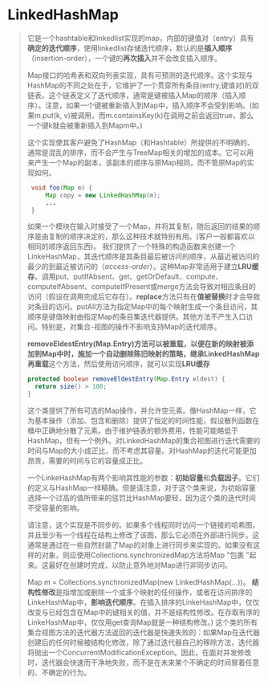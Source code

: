 # LinkedHashMap

> 它是一个hashtable和linkedlist实现的map，内部的键值对（entry）具有**确定的迭代顺序**，使用linkedlist存储迭代顺序，默认的是**插入顺序**（insertion-order），一个键的**再次插入**并不会改变插入顺序。
>
> Map接口的哈希表和双向列表实现，具有可预测的迭代顺序。这个实现与HashMap的不同之处在于，它维护了一个贯穿所有条目(entry,键值对)的双链表。这个链表定义了迭代顺序，通常是键被插入Map的顺序（插入顺序）。注意，如果一个键被重新插入到Map中，插入顺序不会受到影响。(如果m.put(k, v)被调用，而m.containsKey(k)在调用之前会返回true，那么一个键k就会被重新插入到Mapm中。)
>
> 这个实现使其客户避免了HashMap（和Hashtable）所提供的不明确的、通常是混乱的排序，而不会产生与TreeMap相关的增加的成本。它可以用来产生一个Map的副本，该副本的顺序与原Map相同，而不管原Map的实现如何。
>
> ```java
>  void foo(Map m) {
>      Map copy = new LinkedHashMap(m);
>      ...
>  }
> ```
>
> 如果一个模块在输入时接受了一个Map，并将其复制，随后返回的结果的顺序是由复制的顺序决定的，那么这种技术就特别有用。(客户一般都喜欢以相同的顺序返回东西)。
> 我们提供了一个特殊的构造函数来创建一个LinkeHashMap，其迭代顺序是其条目最后被访问的顺序，从最近被访问的最少的到最近被访问的（*access-order*）。这种Map非常适用于建立**LRU缓存**。调用put、putIfAbsent、get、getOrDefault、compute、computeIfAbsent、computeIfPresent或merge方法会导致对相应条目的访问（假设在调用完成后它存在）。**replace**方法只有在**值被替换**时才会导致对条目的访问。putAll方法为指定Map中的每个映射生成一个条目访问，其顺序是键值映射由指定Map的条目集迭代器提供。其他方法不产生入口访问。特别是，对集合-视图的操作不影响支持Map的迭代顺序。
>
> **removeEldestEntry(Map.Entry)**方法可以被重载，以便在新的映射被添加到Map中时，施加一个自动删除陈旧映射的策略，**继承**LinkedHashMap再**重载**这个方法，然后使用访问顺序，就可以实现**LRU缓存**
>
> ```java
> protected boolean removeEldestEntry(Map.Entry eldest) {
> 	return size() > 100;
> }
> ```
>
> 这个类提供了所有可选的Map操作，并允许空元素。像HashMap一样，它为基本操作（添加、包含和删除）提供了恒定的时间性能，假设散列函数在桶中正确地分散了元素。由于维护链表的额外费用，性能可能略低于HashMap，但有一个例外。对LinkedHashMap的集合视图进行迭代需要的时间与Map的大小成正比，而不考虑其容量。对HashMap的迭代可能更加昂贵，需要的时间与它的容量成正比。
>
> 一个LinkeHashMap有两个影响其性能的参数：**初始容量**和**负载因子**。它们的定义与HashMap一样精确。但是请注意，对于这个类来说，为初始容量选择一个过高的值所带来的惩罚比HashMap要轻，因为这个类的迭代时间不受容量的影响。
>
> 请注意，这个实现是不同步的。如果多个线程同时访问一个链接的哈希图，并且至少有一个线程在结构上修改了该图，那么它必须在外部进行同步。这通常是通过在一些自然封装了Map的对象上进行同步来实现的。如果没有这样的对象，则应使用Collections.synchronizedMap方法将Map "包裹 "起来。这最好在创建时完成，以防止意外地对Map进行非同步访问。
>
>    Map m = Collections.synchronizedMap(new LinkedHashMap(...))。
> **结构性修改**是指增加或删除一个或多个映射的任何操作，或者在访问排序的LinkeHashMap中，**影响迭代顺序**。在插入排序的LinkeHashMap中，仅仅改变与已经包含在Map中的键相关的值，并不是结构性修改。在存取有序的LinkeHashMap中，仅仅用get查询Map就是一种结构修改。)
> 这个类的所有集合视图方法的迭代器方法返回的迭代器是快速失败的：如果Map在迭代器创建后的任何时候被结构化修改，除了通过迭代器自己的移除方法，迭代器将抛出一个ConcurrentModificationException。因此，在面对并发修改时，迭代器会快速而干净地失败，而不是在未来某个不确定的时间冒着任意的、不确定的行为。